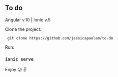 ## To do
Angular v.10 | Ionic v.5

Clone the project:
 
 ```
  git clone https://github.com/jessicapaolam/to-do
```

Run:

### `ionic serve`


Enjoy :stuck_out_tongue_winking_eye:	:v:
